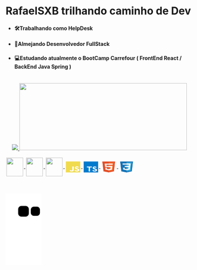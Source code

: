 #  RafaelSXB trilhando caminho de Dev

* #### 🛠Trabalhando como HelpDesk

* #### 🚀Almejando Desenvolvedor FullStack

* #### 💻Estudando atualmente o BootCamp Carrefour ( FrontEnd React / BackEnd Java Spring )

<br>
<div align="center">
  <a href="https://github.com/rafaelsxb">
  <img height="180em"  src="https://github-readme-stats.vercel.app/api?username=rafaelsxb&show_icons=true&theme=dark&include_all_commits=true&count_private=true"/>
  <img height="180em" width="450em" src="https://github-readme-stats.vercel.app/api/top-langs/?username=rafaelsxb&layout=compact&langs_count=7&theme=dark"/>
</div>

<div style="display: inline_block"><br>
  
<img align="center" height="50" width="45" hspace="2" src="https://cdn.jsdelivr.net/gh/devicons/devicon/icons/java/java-original-wordmark.svg" />
<img align="center" height="50" width="45" hspace="2" src="https://cdn.jsdelivr.net/gh/devicons/devicon/icons/spring/spring-original-wordmark.svg" />
<img align="center" height="50" width="45" hspace="2" src="https://cdn.jsdelivr.net/gh/devicons/devicon/icons/react/react-original-wordmark.svg" />
<img align="center" height="30" width="40" hspace="2" src="https://raw.githubusercontent.com/devicons/devicon/master/icons/javascript/javascript-plain.svg">
<img align="center" height="30" width="40" hspace="2" src="https://raw.githubusercontent.com/devicons/devicon/master/icons/typescript/typescript-plain.svg">
<img align="center" height="30" width="40" hspace="2" src="https://raw.githubusercontent.com/devicons/devicon/master/icons/html5/html5-original.svg">
<img align="center" height="30" width="40" hspace="2" src="https://raw.githubusercontent.com/devicons/devicon/master/icons/css3/css3-original.svg">

  </div>
  
  <br>
  
  ##
  
  
  <div>
    
![Snake animation](https://github.com/RafaelSXB/RafaelSXB/blob/output/github-contribution-grid-snake.svg)
    
  </div>
